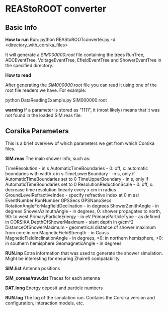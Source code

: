 REAStoROOT converter
===========================

Basic Info
-----------

**How to run**
Run:
python REAStoROOTconverter.py -d <directory_with_corsika_files>

It will generate a _SIM000000.root_ file containing the trees RunTree, ADCEventTree, VoltageEventTree, EfieldEventTree and ShowerEventTree in the specified directory. 

**How to read**

After generating the _SIM000000.root_ file you can read it using one of the root file readers we have. For example:

python DataReadingExample.py SIM000000.root


**warning**
If a parameter is stored as "1111", it (most likely) means that it was not found in the loaded SIM.reas file.


Corsika Parameters
-------------------
This is a brief overview of which parameters we get from which Corsika files.

**SIM.reas**
The main shower info, such as:

TimeResolution - in s
AutomaticTimeBoundaries - 0: off, x: automatic boundaries with width x in s
TimeLowerBoundary - in s, only if AutomaticTimeBoundaries set to 0
TimeUpperBoundary - in s, only if AutomaticTimeBoundaries set to 0
ResolutionReductionScale - 0: off, x: decrease time resolution linearly every x cm in radius
GroundLevelRefractiveIndex - specify refractive index at 0 m asl
EventNumber
RunNumber
GPSSecs
GPSNanoSecs         
RotationAngleForMagfieldDeclination - in degrees
ShowerZenithAngle - in degrees
ShowerAzimuthAngle - in degrees, 0: shower propagates to north, 90: to west
PrimaryParticleEnergy - in eV
PrimaryParticleType - as defined in CORSIKA
DepthOfShowerMaximum - slant depth in g/cm^2
DistanceOfShowerMaximum - geometrical distance of shower maximum from core in cm
MagneticFieldStrength - in Gauss
MagneticFieldInclinationAngle - in degrees, >0: in northern hemisphere, <0: in southern hemisphere
GeomagneticAngle - in degrees

**RUN.inp**
Extra information that was used to generate the shower simulation. Might be interesting for ensuring ZhaireS compatability.

**SIM.list**
Antenna positions

**SIM_coreas/raw.dat**
Traces for each antenna

**DAT.long**
Energy deposit and particle numbers

**RUN.log**
The log of the simulation run. Contains the Corsika version and configuration, interaction models, etc.